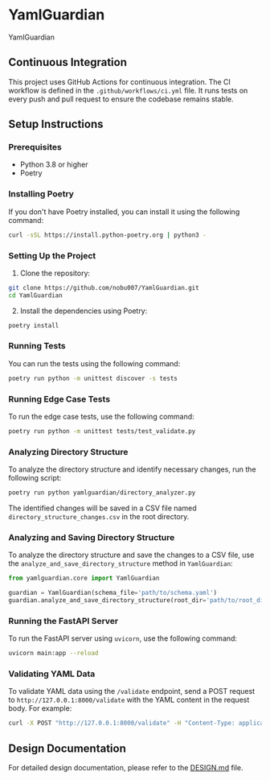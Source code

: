 # YamlGuardian
YamlGuardian

## Continuous Integration

This project uses GitHub Actions for continuous integration. The CI workflow is defined in the `.github/workflows/ci.yml` file. It runs tests on every push and pull request to ensure the codebase remains stable.

## Setup Instructions

### Prerequisites

- Python 3.8 or higher
- Poetry

### Installing Poetry

If you don't have Poetry installed, you can install it using the following command:

```sh
curl -sSL https://install.python-poetry.org | python3 -
```

### Setting Up the Project

1. Clone the repository:

```sh
git clone https://github.com/nobu007/YamlGuardian.git
cd YamlGuardian
```

2. Install the dependencies using Poetry:

```sh
poetry install
```

### Running Tests

You can run the tests using the following command:

```sh
poetry run python -m unittest discover -s tests
```

### Running Edge Case Tests

To run the edge case tests, use the following command:

```sh
poetry run python -m unittest tests/test_validate.py
```

### Analyzing Directory Structure

To analyze the directory structure and identify necessary changes, run the following script:

```sh
poetry run python yamlguardian/directory_analyzer.py
```

The identified changes will be saved in a CSV file named `directory_structure_changes.csv` in the root directory.

### Analyzing and Saving Directory Structure

To analyze the directory structure and save the changes to a CSV file, use the `analyze_and_save_directory_structure` method in `YamlGuardian`:

```python
from yamlguardian.core import YamlGuardian

guardian = YamlGuardian(schema_file='path/to/schema.yaml')
guardian.analyze_and_save_directory_structure(root_dir='path/to/root_dir', csv_file='path/to/output.csv')
```

### Running the FastAPI Server

To run the FastAPI server using `uvicorn`, use the following command:

```sh
uvicorn main:app --reload
```

### Validating YAML Data

To validate YAML data using the `/validate` endpoint, send a POST request to `http://127.0.0.1:8000/validate` with the YAML content in the request body. For example:

```sh
curl -X POST "http://127.0.0.1:8000/validate" -H "Content-Type: application/json" -d '{"yaml_content": "name: John\nage: 30"}'
```

## Design Documentation

For detailed design documentation, please refer to the [DESIGN.md](DESIGN.md) file.
